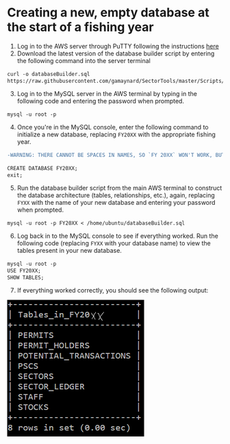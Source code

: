 # Creating a new, empty database at the start of a fishing year

1. Log in to the AWS server through PuTTY following the instructions [here](/Manuals/server_connect.md)
2. Download the latest version of the database builder script by entering the following command into the server terminal

```
curl -o databaseBuilder.sql https://raw.githubusercontent.com/gamaynard/SectorTools/master/Scripts/DatabaseSkeleton.sql
```

3. Log in to the MySQL server in the AWS terminal by typing in the following code and entering the password when prompted.

```
mysql -u root -p
```

4. Once you're in the MySQL console, enter the following command to initialize a new database, replacing `FY20XX` with the appropriate fishing year.
```diff
-WARNING: THERE CANNOT BE SPACES IN NAMES, SO `FY 20XX` WON'T WORK, BUT `FY20XX` WILL
```
```
CREATE DATABASE FY20XX;
exit;
```

5. Run the database builder script from the main AWS terminal to construct the database architecture (tables, relationships, etc.), again, replacing `FYXX` with the name of your new database and entering your password when prompted. 
```
mysql -u root -p FY20XX < /home/ubuntu/databaseBuilder.sql
```

6. Log back in to the MySQL console to see if everything worked. Run the following code (replacing `FYXX` with your database name) to view the tables present in your new database. 
```
mysql -u root -p
USE FY20XX;
SHOW TABLES;
```

7. If everything worked correctly, you should see the following output:

![mysql_init1.PNG](/SupportingFiles/mysql_init1.PNG)
